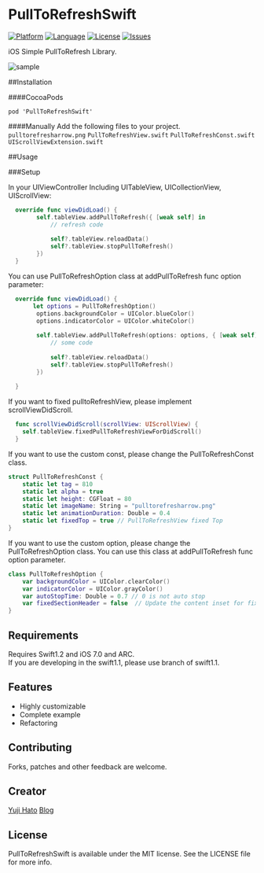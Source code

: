 PullToRefreshSwift
==================

[![Platform](http://img.shields.io/badge/platform-ios-blue.svg?style=flat
)](https://developer.apple.com/iphone/index.action)
[![Language](http://img.shields.io/badge/language-swift-brightgreen.svg?style=flat
)](https://developer.apple.com/swift)
[![License](http://img.shields.io/badge/license-MIT-lightgrey.svg?style=flat
)](http://mit-license.org)
[![Issues](https://img.shields.io/github/issues/dekatotoro/PullToRefreshSwift.svg?style=flat
)](https://github.com/dekatotoro/PullToRefreshSwift/issues?state=open)



iOS Simple PullToRefresh Library.

![sample](Screenshots/PullToRefreshSwift.gif)

##Installation

####CocoaPods
```
pod 'PullToRefreshSwift'
```

####Manually
Add the following files to your project. 
`pulltorefresharrow.png`
`PullToRefreshView.swift`
`PullToRefreshConst.swift`
`UIScrollViewExtension.swift`


##Usage

###Setup

In your UIViewController Including UITableView, UICollectionView, UIScrollView:
```swift
  override func viewDidLoad() {
        self.tableView.addPullToRefresh({ [weak self] in
            // refresh code
            
            self?.tableView.reloadData()
            self?.tableView.stopPullToRefresh()
        })
  }
```

You can use PullToRefreshOption class at addPullToRefresh func option parameter:
```swift
  override func viewDidLoad() {
       let options = PullToRefreshOption()
        options.backgroundColor = UIColor.blueColor()
        options.indicatorColor = UIColor.whiteColor()
        
        self.tableView.addPullToRefresh(options: options, { [weak self] in
            // some code
            
            self?.tableView.reloadData()
            self?.tableView.stopPullToRefresh()
        })
        
  }
```
  
If you want to fixed pulltoRefreshView, please implement scrollViewDidScroll.
```swift
  func scrollViewDidScroll(scrollView: UIScrollView) {
    self.tableView.fixedPullToRefreshViewForDidScroll()
  }  
```
  
If you want to use the custom const, please change the PullToRefreshConst class.
```swift
struct PullToRefreshConst {
    static let tag = 810
    static let alpha = true
    static let height: CGFloat = 80
    static let imageName: String = "pulltorefresharrow.png"
    static let animationDuration: Double = 0.4
    static let fixedTop = true // PullToRefreshView fixed Top
}
```
If you want to use the custom option, please change the PullToRefreshOption class.
You can use this class at addPullToRefresh func option parameter.
```swift
class PullToRefreshOption {
    var backgroundColor = UIColor.clearColor()
    var indicatorColor = UIColor.grayColor()
    var autoStopTime: Double = 0.7 // 0 is not auto stop
    var fixedSectionHeader = false  // Update the content inset for fixed section headers
}
```

## Requirements
Requires Swift1.2 and iOS 7.0 and ARC.  
If you are developing in the swift1.1, please use branch of swift1.1.  

## Features
- Highly customizable
- Complete example
- Refactoring

## Contributing

Forks, patches and other feedback are welcome.

## Creator

[Yuji Hato](https://github.com/dekatotoro) 
[Blog](http://buzzmemo.blogspot.jp/)

## License

PullToRefreshSwift is available under the MIT license. See the LICENSE file for more info.
